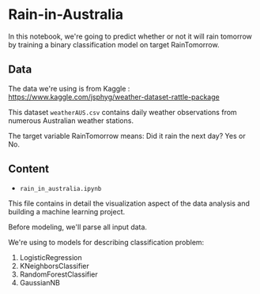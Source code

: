 # Rain-in-Australia

In this notebook, we're going to predict whether or not it will rain tomorrow by training a binary classification model on target RainTomorrow.

## Data 

The data we're using is from Kaggle : https://www.kaggle.com/jsphyg/weather-dataset-rattle-package

This dataset `weatherAUS.csv` contains daily weather observations from numerous Australian weather stations.

The target variable RainTomorrow means: Did it rain the next day? Yes or No.


## Content

* `rain_in_australia.ipynb`

This file contains in detail the visualization aspect of the data analysis and building a machine learning project. 

Before modeling, we'll parse all input data.

We're using to models for describing classification problem:
1. LogisticRegression
2. KNeighborsClassifier
3. RandomForestClassifier
4. GaussianNB
